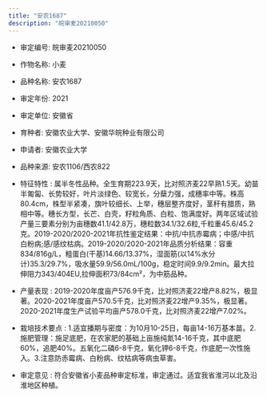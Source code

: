 ```yaml
---
title: "安农1687"
description: "皖审麦20210050"
---
```

* 审定编号:  皖审麦20210050

*  作物名称:  小麦

*  品种名称:  安农1687

*  审定年份:  2021

*  审定单位:  安徽省

* 育种者:  安徽农业大学、安徽华皖种业有限公司

*  申请者:  安徽农业大学

*  品种来源:  安农1106/西农822

*  特征特性 : 
属半冬性品种。全生育期223.9天，比对照济麦22早熟1.5天。幼苗半匍匐、长势较好，叶片淡绿色、较宽长，分蘖力强，成穗率中等。株高80.4cm，株型半紧凑，旗叶较细长、上举，穗层整齐度好，茎秆有腊质，熟相中等。穗长方型，长芒、白壳，籽粒角质、白粒、饱满度好。两年区域试验产量三要素分别为亩穗数41.1/42.8万，穗粒数34.1/32.6粒,千粒重45.6/45.2克。2019-2020/2020-2021年抗性鉴定结果：中抗/中抗赤霉病；中感/中抗白粉病;感/感纹枯病。2019-2020/2020-2021年品质分析结果：容重834/816g/L，粗蛋白(干基)14.66/13.37%，湿面筋(以14%水分计)35.3/29.7%，吸水量59.9/56.0mL/100g，稳定时间9.9/9.2min。最大拉伸阻力343/404EU,拉伸面积73/84cm²，为中筋品种。
 
*  产量表现 : 
2019-2020年度亩产576.9千克，比对照济麦22增产8.82%，极显著。2020-2021年度亩产570.5千克，比对照济麦22增产9.35%，极显著。2020-2021年度生产试验平均亩产578.0千克，比对照济麦22增产7.02%。

*  栽培技术要点 : 
1.适宜播期与密度：为10月10-25日，每亩14-16万基本苗。2. 施肥管理：施足底肥，在农家肥的基础上亩施纯氮14-16千克，其中底肥60%，追肥40%。五氧化二磷6-8千克，氧化钾6-8千克，作底肥一次性施入。3.注意防赤霉病、白粉病、纹枯病等病虫草害。

*  审定意见 : 
符合安徽省小麦品种审定标准，审定通过。适宜我省淮河以北及沿淮地区种植。
